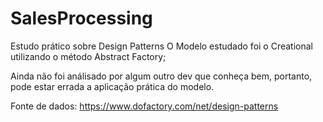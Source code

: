 # SalesProcessing
Estudo prático sobre Design Patterns
O Modelo estudado foi o Creational utilizando o método Abstract Factory;

Ainda não foi análisado por algum outro dev que conheça bem, portanto, pode estar errada a aplicação prática do modelo.


Fonte de dados:
https://www.dofactory.com/net/design-patterns
